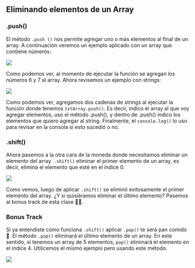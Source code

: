 ## **Eliminando elementos de un Array**

### .push()

El método `.push ()` nos permite agregar uno o más elementos al final de un array. A continuación veremos un ejemplo aplicado con un array que contiene números:

![](https://static.platzi.com/media/user_upload/Imagen%201-bc72a917-1b18-423d-ad34-d75d26341605.jpg)

Como podemos ver, al momento de ejecutar la función se agregan los números 6 y 7 al array. Ahora revisemos un ejemplo con strings:

![](https://static.platzi.com/media/user_upload/Imagen%202-f31c19d3-911e-4157-b9ca-a87ec3f50631.jpg)

Como podemos ver, agregamos dos cadenas de strings al ejecutar la función donde tenemos `txtArray.push()`. Es decir, indico el array al que voy agregar elementos, uso el método .push(), y dentro de .push() indico los elementos que quiero agregar al string. Finalmente, el `console.log()` lo uso para revisar en la consola si esto sucedió o no.

### .shift()

Ahora pasemos a la otra cara de la moneda donde necesitamos eliminar un elemento del array. `.shift()` eliminar el primer elemento de un array, es decir, elimina el elemento que esté en el índice 0.

![](https://static.platzi.com/media/user_upload/Imagen%203-633de332-2242-4957-a79d-d263bff35c1a.jpg)

Como vemos, luego de aplicar `.shift()` se eliminó exitosamente el primer elemento del array. ¿Y si quisiéramos eliminar el último elemento? Pasemos al bonus track de esta clase 🙌🏼.

### Bonus Track

Si ya entendiste cómo funciona `.shift()` aplicar `.pop()` te será pan comido 🍞. El método `.pop()` eliminará el último elemento de un array. En este sentido, si tenemos un array de 5 elementos, `pop()` eliminará el elemento en el índice 4. Utilicemos el mismo ejemplo pero usando este método.

![](https://static.platzi.com/media/user_upload/Imagen%204-f2fc98b7-a80a-4598-a049-1533cbb78404.jpg)

